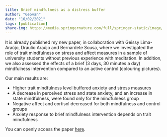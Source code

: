 ```yaml
---
title: Brief mindfulness as a distress buffer
author: "Geovan"
date: "16/02/2021"
tags: [publication]
share-img: https://media.springernature.com/full/springer-static/image/art%3A10.1186%2Fs40359-021-00520-x/MediaObjects/40359_2021_520_Fig2_HTML.png?as=webp
---
```


It is already published my new paper, in collaboration with Geissy Lima-Araújo, Dráulio Araújo and Bernardete Sousa, where we investigated the role of trait mindfulness on stress and affect measures in a sample of university students without previous experience with meditation. In addition, we also assessed the effects of a brief (3 days, 30 minutes a day) mindfulness intervention compared to an active control (colouring pictures).

Our main results are:
* Higher trait mindfulness level buffered anxiety and stress measures
* A decrease in perceived stress and state anxiety, and an increase in state mindfulness, were found only for the mindfulness group
* Negative affect and cortisol decreased for both mindfulness and control groups
* Anxiety response to brief mindfulness intervention depends on trait mindfulness

You can openly access the paper [here](https://bmcpsychology.biomedcentral.com/articles/10.1186/s40359-021-00520-x).

